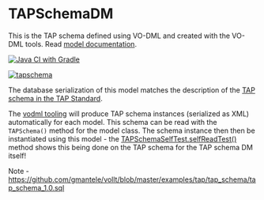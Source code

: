 TAPSchemaDM
===========

This is the TAP schema defined using VO-DML and created with the VO-DML tools. Read [model documentation](https://ivoa.github.io/TAPSchemaDM/).

[![Java CI with Gradle](https://github.com/ivoa/TAPSchemaDM/actions/workflows/gradletest.yml/badge.svg)](https://github.com/ivoa/TAPSchemaDM/actions/workflows/gradletest.yml)

[![tapschema](https://img.shields.io/maven-central/v/org.javastro.ivoa.dm/tapschema.svg?label=tapschema)](https://central.sonatype.com/artifact/org.javastro.ivoa.dm/tapschema/)

The database serialization of this model matches the description of the [TAP schema in the TAP Standard](https://www.ivoa.net/documents/TAP/20190927/REC-TAP-1.1.html#tth_sEc4).

The [vodml tooling](https://github.com/ivoa/vo-dml) will produce TAP schema instances (serialized as XML) automatically for each model. This schema can be read with the `TAPSchema()` method for the model class. The schema instance then then be instantiated using this model - the [TAPSchemaSelfTest.selfReadTest()](https://github.com/ivoa/TAPSchemaDM/blob/3ba4f3bbff0a4c8edc7f0a94b365447f2e94f9bc/src/test/java/org/ivoa/tap/schema/TAPSchemaSelfTest.java#L40) method shows this being done on the TAP schema for the TAP schema DM itself!

Note - https://github.com/gmantele/vollt/blob/master/examples/tap/tap_schema/tap_schema_1.0.sql